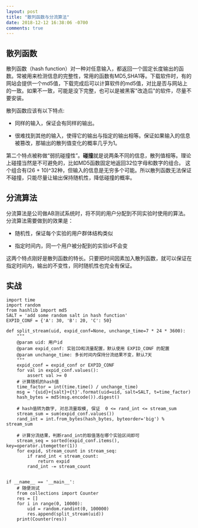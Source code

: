 ```yaml
---
layout: post
title: "散列函数与分流算法"
date: 2018-12-12 16:38:06 -0700
comments: true
---
```


## 散列函数
散列函数（hash function）对一种对任意输入，都返回一个固定长度输出的函数。常被用来检测信息的完整性，常用的函数有MD5,SHA1等。下载软件时，有的网站会提供一个md5值，下载完成后可以计算软件的md5值，对比是否与网站上的一致。如果不一致，可能是没下完整，也可以是被黑客"改造后"的软件，尽量不要安装。

散列函数应该有以下特点:

- 同样的输入，保证会有同样的输出。

- 很难找到其他的输入，使得它的输出与指定的输出相等。保证如果输入的信息被篡改，那输出的散列值变化的概率几乎为1。

第二个特点被称做“弱抗碰撞性”。**碰撞**就是说两条不同的信息，散列值相等。理论上碰撞当然是不可避免的，比如MD5函数固定地返回32位字母和数字的组合。
这个组合有(26 + 10)^32种，但输入的信息是无穷多个可能。所以散列函数无法保证不碰撞，只能尽量让输出保持随机性，降低碰撞的概率。

## 分流算法

分流算法是公司做AB测试系统时，将不同的用户分配到不同实验时使用的算法。分流算法需要做到的效果是：

- 随机性，保证每个实验的用户群体结构类似

- 指定时间内，同一个用户被分配到的实验id不会变

这两个特点刚好是散列函数的特长。只要把时间因素加入散列函数，就可以保证在指定时间内，输出的不变性，同时随机性也完全有保证。

## 实战
```
import time
import random
from hashlib import md5
SALT = 'add some random salt in hash function'
EXPID_CONF = {'A': 30, 'B': 20, 'C': 50}

def split_stream(uid, expid_conf=None, unchange_time=7 * 24 * 3600):
    """
    @param uid: 用户id
    @param expid_conf: 实验ID和流量配置，默认使用 EXPID_CONF 的配置
    @param unchange_time: 多长时间内保持分流结果不变，默认7天
    """
    expid_conf = expid_conf or EXPID_CONF
    for val in expid_conf.values():
        assert val >= 0
    # 计算随机的hash值
    time_factor = int(time.time() / unchange_time)
    msg = '{uid}+{salt}+{t}'.format(uid=uid, salt=SALT, t=time_factor)
    hash_bytes = md5(msg.encode()).digest()

    # hash值转为数字, 对总流量取模, 保证  0 <= rand_int <= stream_sum
    stream_sum = sum(expid_conf.values())
    rand_int = int.from_bytes(hash_bytes, byteorder='big') % stream_sum

    # 计算分流结果，判断rand_int的取值落在哪个实验区间即可
    stream_seq = sorted(expid_conf.items(), key=operator.itemgetter(1))
    for expid, stream_count in stream_seq:
        if rand_int < stream_count:
            return expid
        rand_int -= stream_count


if __name__ == '__main__':
    # 随便测试
    from collections import Counter
    res = []
    for i in range(0, 10000):
        uid = random.randint(0, 100000)
        res.append(split_stream(uid))
    print(Counter(res))
```
